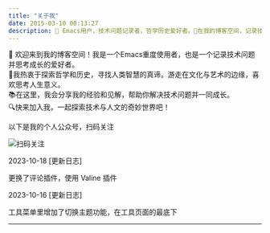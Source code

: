 ```yaml
---
title: "关于我"
date: 2015-03-10 00:13:27
description: 🐻 Emacs用户，技术问题记录者，哲学历史爱好者。🌟在我的博客空间，记录技术问题，分享思考成长的点滴。📚热爱哲学和历史，探索人类智慧的源泉。🔍一起探索技术与人文的交汇之处吧！
---
```


🐻 欢迎来到我的博客空间！我是一个Emacs重度使用者，也是一个记录技术问题并思考成长的爱好者。    
🌟我热衷于探索哲学和历史，寻找人类智慧的真谛。游走在文化与艺术的边缘，喜欢思考人生意义。  
📚在这里，我会分享我的经验和见解，帮助你解决技术问题并一同成长。  
🔍快来加入我，一起探索技术与人文的奇妙世界吧！    

以下是我的个人公众号，扫码关注

![扫码关注](/img/qrcode_for_weixin.jpg)


2023-10-18 [更新日志]

更换了评论插件，使用 Valine 插件

2023-10-16 [更新日志]

工具菜单里增加了切换主题功能，在工具页面的最底下

---
